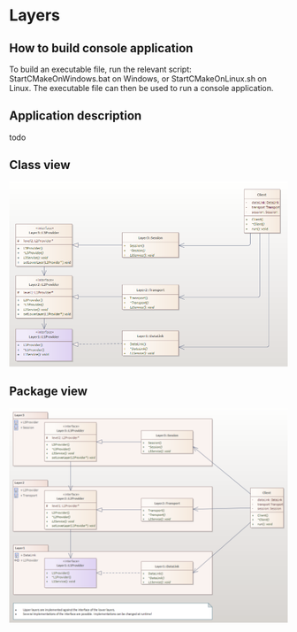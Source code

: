# Layers
## How to build console application
To build an executable file, run the relevant script: StartCMakeOnWindows.bat on Windows, or StartCMakeOnLinux.sh on Linux. The executable file can then be used to run a console application.

## Application description
todo


## Class view

![LayersPattern_ClassDiagramm](uml/LayersPattern_ClassDiagramm.png "LayersPattern_ClassDiagramm")

## Package view

![LayersPattern_PackageDiagramm](uml/LayersPattern_PackageDiagramm.png "LayersPattern_PackageDiagramm")
